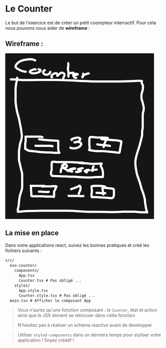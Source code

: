 # Le Counter

Le but de l'exercice est de créer un petit coompteur interractif. Pour cela nous pouvons nous aider de **wireframe** :

## Wireframe :

![Counter](../images/Counter.png)

## La mise en place

Dans votre applications react, suivez les bonnes pratiques et créé les fichiers suivants :

```
src/
  exo-counter/
    components/
      App.tsx
      Counter.tsx # Pas obligé ...
    styles/
      App.style.tsx
      Counter.style.tsx # Pas obligé ...
  main.tsx # Afficher le composant App
```

> Vous n'aurez qu'une fonction composant : le `Counter`, état et action ainsi que le JSX doivent se retrouver dans cette fonction

> N'hesitez pas à réaliser un schèma reactive avant de developper

> Utiliser `styled-components` dans un derniers temps pour styliser votre application ! Soyez créatif !

